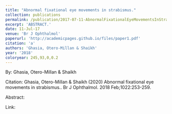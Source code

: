 ```yaml
---
title: "Abnormal fixational eye movements in strabismus."
collection: publications
permalink: /publication/2017-07-11-AbnormalFixationalEyeMovementsInStrabismus_
excerpt: 'ABSTRACT.'
date: 11-Jul-17
venue: 'Br J Ophthalmol'
paperurl: 'http://academicpages.github.io/files/paper1.pdf'
citation: 'a'
authors: 'Ghasia, Otero-Millan & Shaikh'
year: '2018'
coloryear: 245,93,0,0.2
---
```


By: Ghasia, Otero-Millan & Shaikh

Citation: Ghasia, Otero-Millan & Shaikh (2020) Abnormal fixational eye movements in strabismus.. Br J Ophthalmol. 2018 Feb;1022:253-259. 

Abstract: 

Link: 
